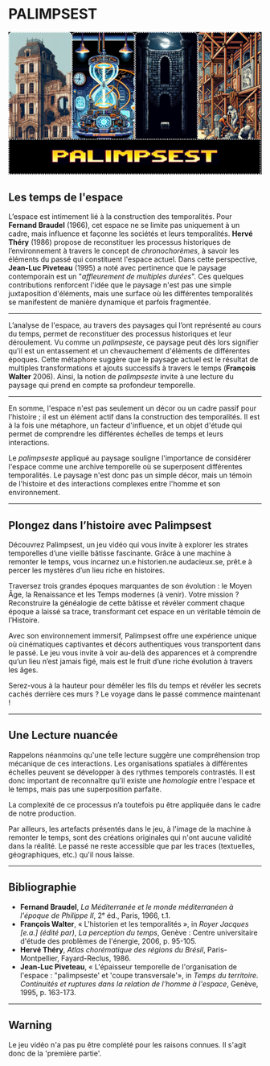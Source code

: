 # PALIMPSEST

![Scène d'ouverture](cover.png)

## Les temps de l'espace

L’espace est intimement lié à la construction des temporalités. Pour **Fernand Braudel** (1966), cet espace ne se limite pas uniquement à un cadre, mais influence et façonne les sociétés et leurs temporalités. **Hervé Théry** (1986) propose de reconstituer les processus historiques de l’environnement à travers le concept de *chronochorèmes*, à savoir les éléments du passé qui constituent l'espace actuel. Dans cette perspective, **Jean-Luc Piveteau** (1995) a noté avec pertinence que le paysage contemporain est un "*affleurement de multiples durées*". Ces quelques contributions renforcent l'idée que le paysage n'est pas une simple juxtaposition d'éléments, mais une surface où les différentes temporalités se manifestent de manière dynamique et parfois fragmentée.

---

L’analyse de l'espace, au travers des paysages qui l’ont représenté au cours du temps, permet de reconstituer des processus historiques et leur déroulement. Vu comme un *palimpseste*, ce paysage peut dès lors signifier qu'il est un entassement et un chevauchement d'éléments de différentes époques. Cette métaphore suggère que le paysage actuel est le résultat de multiples transformations et ajouts successifs à travers le temps (**François Walter** 2006). Ainsi, la notion de *palimpseste* invite à une lecture du paysage qui prend en compte sa profondeur temporelle.

---

En somme, l'espace n'est pas seulement un décor ou un cadre passif pour l'histoire ; il est un élément actif dans la construction des temporalités. Il est à la fois une métaphore, un facteur d'influence, et un objet d'étude qui permet de comprendre les différentes échelles de temps et leurs interactions.  

Le *palimpseste* appliqué au paysage souligne l'importance de considérer l'espace comme une archive temporelle où se superposent différentes temporalités. Le paysage n'est donc pas un simple décor, mais un témoin de l'histoire et des interactions complexes entre l'homme et son environnement.

---

## Plongez dans l’histoire avec Palimpsest

Découvrez Palimpsest, un jeu vidéo qui vous invite à explorer les strates temporelles d’une vieille bâtisse fascinante. Grâce à une machine à remonter le temps, vous incarnez un.e historien.ne audacieux.se, prêt.e à percer les mystères d’un lieu riche en histoires.

Traversez trois grandes époques marquantes de son évolution : le Moyen Âge, la Renaissance et les Temps modernes (à venir). Votre mission ? Reconstruire la généalogie de cette bâtisse et révéler comment chaque époque a laissé sa trace, transformant cet espace en un véritable témoin de l’Histoire.

Avec son environnement immersif, Palimpsest offre une expérience unique où cinématiques captivantes et décors authentiques vous transportent dans le passé. Le jeu vous invite à voir au-delà des apparences et à comprendre qu’un lieu n’est jamais figé, mais est le fruit d’une riche évolution à travers les âges.

Serez-vous à la hauteur pour démêler les fils du temps et révéler les secrets cachés derrière ces murs ? Le voyage dans le passé commence maintenant !

---

## Une Lecture nuancée

Rappelons néanmoins qu'une telle lecture suggère une compréhension trop mécanique de ces interactions. Les organisations spatiales à différentes échelles peuvent se développer à des rythmes temporels contrastés. Il est donc important de reconnaître qu’il existe une *homologie* entre l'espace et le temps, mais pas une superposition parfaite.  

La complexité de ce processus n’a toutefois pu être appliquée dans le cadre de notre production.

Par ailleurs, les artefacts présentés dans le jeu, à l'image de la machine à remonter le temps, sont des créations originales qui n'ont aucune validité dans la réalité. Le passé ne reste accessible que par les traces (textuelles, géographiques, etc.) qu'il nous laisse.

---

## Bibliographie

- **Fernand Braudel**, *La Méditerranée et le monde méditerranéen à l'époque de Philippe II*, 2ᵉ éd., Paris, 1966, t.1.  
- **François Walter**, « L'historien et les temporalités », in *Royer Jacques [e.a.] (édité par)*, *La perception du temps*, Genève : Centre universitaire d'étude des problèmes de l'énergie, 2006, p. 95-105.  
- **Hervé Théry**, *Atlas chorématique des régions du Brésil*, Paris-Montpellier, Fayard-Reclus, 1986.  
- **Jean-Luc Piveteau**, « L'épaisseur temporelle de l'organisation de l'espace : "palimpseste' et 'coupe transversale'», in *Temps du territoire. Continuités et ruptures dans la relation de l'homme à l'espace*, Genève, 1995, р. 163-173.

---
## Warning

Le jeu vidéo n'a pas pu être complété pour les raisons connues. Il s'agit donc de la 'première partie'.
